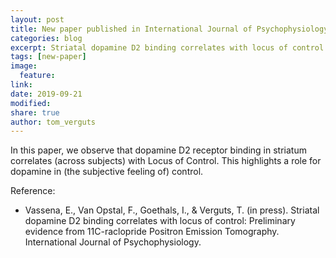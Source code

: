 ```yaml
---
layout: post
title: New paper published in International Journal of Psychophysiology
categories: blog
excerpt: Striatal dopamine D2 binding correlates with locus of control
tags: [new-paper]
image:
  feature:
link:
date: 2019-09-21
modified:
share: true
author: tom_verguts
---
```


In this paper, we observe that dopamine D2 receptor binding in striatum correlates (across subjects) with Locus of Control.
This highlights a role for dopamine in (the subjective feeling of) control.


Reference:
- Vassena, E., Van Opstal, F., Goethals, I., & Verguts, T. (in press). Striatal dopamine D2 binding correlates with locus of control: Preliminary evidence from 11C-raclopride Positron Emission Tomography.
International Journal of Psychophysiology.
